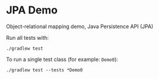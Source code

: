 # JPA Demo
Object-relational mapping demo, Java Persistence API (JPA)

Run all tests with:

`./gradlew test`

To run a single test class (for example: `Demo0`):

`./gradlew test --tests *Demo0`
